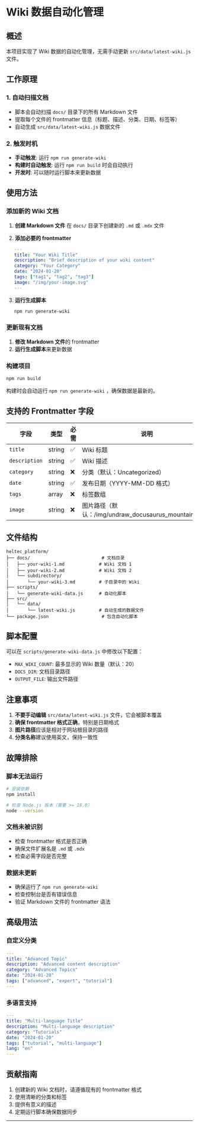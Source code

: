 # Wiki 数据自动化管理

## 概述

本项目实现了 Wiki 数据的自动化管理，无需手动更新 `src/data/latest-wiki.js` 文件。

## 工作原理

### 1. 自动扫描文档

* 脚本会自动扫描 `docs/` 目录下的所有 Markdown 文件
* 提取每个文件的 frontmatter 信息（标题、描述、分类、日期、标签等）
* 自动生成 `src/data/latest-wiki.js` 数据文件

### 2. 触发时机

* **手动触发**: 运行 `npm run generate-wiki`
* **构建时自动触发**: 运行 `npm run build` 时会自动执行
* **开发时**: 可以随时运行脚本来更新数据

## 使用方法

### 添加新的 Wiki 文档

1. **创建 Markdown 文件**
   在 `docs/` 目录下创建新的 `.md` 或 `.mdx` 文件

2. **添加必要的 frontmatter**
   

```yaml
   ---
   title: "Your Wiki Title"
   description: "Brief description of your wiki content"
   category: "Your Category"
   date: "2024-01-20"
   tags: ["tag1", "tag2", "tag3"]
   image: "/img/your-image.svg"
   ---
   ```

3. **运行生成脚本**
   

```bash
   npm run generate-wiki
   ```

### 更新现有文档

1. **修改 Markdown 文件**的 frontmatter
2. **运行生成脚本**来更新数据

### 构建项目

```bash
npm run build
```

构建时会自动运行 `npm run generate-wiki` ，确保数据是最新的。

## 支持的 Frontmatter 字段

| 字段 | 类型 | 必需 | 说明 |
|------|------|------|------|
| `title` | string | ✅ | Wiki 标题 |
| `description` | string | ✅ | Wiki 描述 |
| `category` | string | ❌ | 分类（默认：Uncategorized） |
| `date` | string | ✅ | 发布日期（YYYY-MM-DD 格式） |
| `tags` | array | ❌ | 标签数组 |
| `image` | string | ❌ | 图片路径（默认：/img/undraw_docusaurus_mountain.svg） |

## 文件结构

```
heltec_platform/
├── docs/                           # 文档目录
│   ├── your-wiki-1.md             # Wiki 文档 1
│   ├── your-wiki-2.md             # Wiki 文档 2
│   └── subdirectory/
│       └── your-wiki-3.md         # 子目录中的 Wiki
├── scripts/
│   └── generate-wiki-data.js      # 自动化脚本
├── src/
│   └── data/
│       └── latest-wiki.js         # 自动生成的数据文件
└── package.json                    # 包含自动化脚本
```

## 脚本配置

可以在 `scripts/generate-wiki-data.js` 中修改以下配置：

* `MAX_WIKI_COUNT`: 最多显示的 Wiki 数量（默认：20）
* `DOCS_DIR`: 文档目录路径
* `OUTPUT_FILE`: 输出文件路径

## 注意事项

1. **不要手动编辑** `src/data/latest-wiki.js` 文件，它会被脚本覆盖
2. **确保 frontmatter 格式正确**，特别是日期格式
3. **图片路径**应该是相对于网站根目录的路径
4. **分类名称**建议使用英文，保持一致性

## 故障排除

### 脚本无法运行

```bash
# 安装依赖
npm install

# 检查 Node.js 版本（需要 >= 18.0）
node --version
```

### 文档未被识别

* 检查 frontmatter 格式是否正确
* 确保文件扩展名是 `.md` 或 `.mdx`
* 检查必需字段是否完整

### 数据未更新

* 确保运行了 `npm run generate-wiki`
* 检查控制台是否有错误信息
* 验证 Markdown 文件的 frontmatter 语法

## 高级用法

### 自定义分类

```yaml
---
title: "Advanced Topic"
description: "Advanced content description"
category: "Advanced Topics"
date: "2024-01-20"
tags: ["advanced", "expert", "tutorial"]
---
```

### 多语言支持

```yaml
---
title: "Multi-language Title"
description: "Multi-language description"
category: "Tutorials"
date: "2024-01-20"
tags: ["tutorial", "multi-language"]
lang: "en"
---
```

## 贡献指南

1. 创建新的 Wiki 文档时，请遵循现有的 frontmatter 格式
2. 使用清晰的分类和标签
3. 提供有意义的描述
4. 定期运行脚本确保数据同步

---
